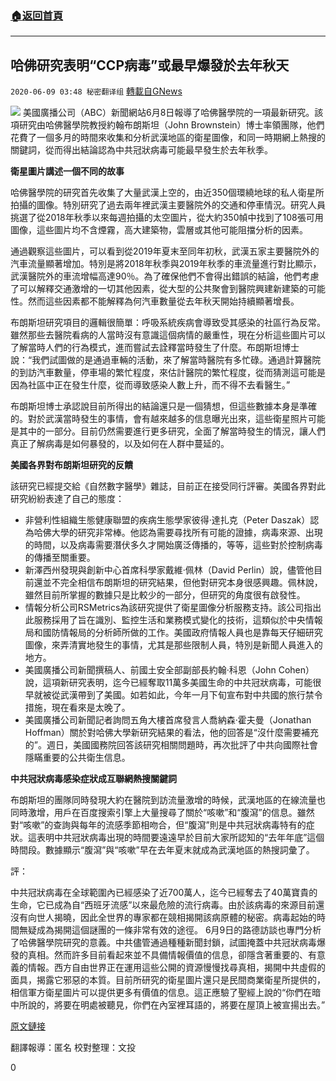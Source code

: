 ###  [:house:返回首頁](https://github.com/ourhimalayas/txt)
---

## 哈佛研究表明“CCP病毒”或最早爆發於去年秋天
`2020-06-09 03:48 秘密翻译组` [轉載自GNews](https://gnews.org/zh-hant/227708/)

![](https://s3.amazonaws.com/gnews-media-offload/wp-content/uploads/2020/06/09034003/Picture-1-25.png)
美國廣播公司（ABC）新聞網站6月8日報導了哈佛醫學院的一項最新研究。該項研究由哈佛醫學院教授約翰布朗斯坦（John Brownstein）博士率領團隊，他們花費了一個多月的時間來收集和分析武漢地區的衛星圖像，和同一時期網上熱搜的關鍵詞，從而得出結論認為中共冠狀病毒可能最早發生於去年秋季。

**衛星圖片講述一個不同的故事**

哈佛醫學院的研究首先收集了大量武漢上空的，由近350個環繞地球的私人衛星所拍攝的圖像。特別研究了過去兩年裡武漢主要醫院外的交通和停車情況。研究人員挑選了從2018年秋季以來每週拍攝的太空圖片，從大約350幀中找到了108張可用圖像，這些圖片均不含煙霧，高大建築物，雲層或其他可能阻擋分析的因素。

通過觀察這些圖片，可以看到從2019年夏末至同年初秋，武漢五家主要醫院外的汽車流量顯著增加。特別是將2018年秋季與2019年秋季的車流量進行對比顯示，武漢醫院外的車流增幅高達90％。為了確保他們不會得出錯誤的結論，他們考慮了可以解釋交通激增的一切其他因素，從大型的公共聚會到醫院興建新建築的可能性。然而這些因素都不能解釋為何汽車數量從去年秋天開始持續顯著增長。

布朗斯坦研究項目的邏輯很簡單：呼吸系統疾病會導致受其感染的社區行為反常。雖然那些去醫院看病的人當時沒有意識這個病情的嚴重性，現在分析這些圖片可以了解當時人們的行為模式，進而嘗試去詮釋當時發生了什麼。布朗斯坦博士說：“我們試圖做的是通過車輛的活動，來了解當時醫院有多忙碌。通過計算醫院的到訪汽車數量，停車場的繁忙程度，來估計醫院的繁忙程度，從而猜測這可能是因為社區中正在發生什麼，從而導致感染人數上升，而不得不去看醫生。”

布朗斯坦博士承認說目前所得出的結論還只是一個猜想，但這些數據本身是準確的。對於武漢當時發生的事情，會有越來越多的信息曝光出來，這些衛星照片可能是其中的一部分。目前仍然需要進行更多研究，全面了解當時發生的情況，讓人們真正了解病毒是如何暴發的，以及如何在人群中蔓延的。

**美國各界對布朗斯坦研究的反饋**

該研究已經提交給《自然數字醫學》雜誌，目前正在接受同行評審。美國各界對此研究紛紛表達了自己的態度：

- 非營利性組織生態健康聯盟的疾病生態學家彼得·達扎克（Peter Daszak）認為哈佛大學的研究非常棒。他認為需要尋找所有可能的證據，病毒來源、出現的時間，以及病毒需要潛伏多久才開始廣泛傳播的，等等，這些對於控制病毒的傳播至關重要。
- 新澤西州發現與創新中心首席科學家戴維·佩林（David Perlin）說，儘管他目前還並不完全相信布朗斯坦的研究結果，但他對研究本身很感興趣。佩林說，雖然目前所掌握的數據只是比較少的一部分，但研究的角度很有啟發性。
- 情報分析公司RSMetrics為該研究提供了衛星圖像分析服務支持。該公司指出此服務採用了旨在識別、監控生活和業務模式變化的技術，這類似於中央情報局和國防情報局的分析師所做的工作。美國政府情報人員也是靠每天仔細研究圖像，來弄清實地發生的事情，尤其是那些限制人員，特別是新聞人員進入的地方。
- 美國廣播公司新聞撰稿人、前國土安全部副部長約翰·科恩（John Cohen）說，這項新研究表明，迄今已經奪取11萬多美國生命的中共冠狀病毒，可能很早就被從武漢帶到了美國。如若如此，今年一月下旬宣布對中共國的旅行禁令措施，現在看來是太晚了。
- 美國廣播公司新聞記者詢問五角大樓首席發言人喬納森·霍夫曼（Jonathan Hoffman）關於對哈佛大學新研究結果的看法，他的回答是“沒什麼需要補充的”。週日，美國國務院回答該研究相關問題時，再次批評了中共向國際社會隱瞞重要的公共衛生信息。


**中共冠狀病毒感染症狀成互聯網熱搜關鍵詞**

布朗斯坦的團隊同時發現大約在醫院到訪流量激增的時候，武漢地區的在線流量也同時激增，用戶在百度搜索引擎上大量搜尋了關於“咳嗽”和“腹瀉”的信息。雖然對“咳嗽”的查詢與每年的流感季節相吻合，但“腹瀉”則是中共冠狀病毒特有的症狀。這表明中共冠狀病毒出現的時間要遠遠早於目前大家所認知的“去年年底”這個時間段。數據顯示“腹瀉”與“咳嗽”早在去年夏末就成為武漢地區的熱搜詞彙了。

評：

中共冠狀病毒在全球範圍內已經感染了近700萬人，迄今已經奪去了40萬寶貴的生命，它已成為自“西班牙流感”以來最危險的流行病毒。由於該病毒的來源目前還沒有向世人揭曉，因此全世界的專家都在競相揭開該病原體的秘密。病毒起始的時間無疑成為揭開這個謎團的一條非常有效的途徑。 6月9日的路德訪談也專門分析了哈佛醫學院研究的意義。中共儘管通過種種新聞封鎖，試圖掩蓋中共冠狀病毒爆發的真相。然而許多目前看起來並不具備情報價值的信息，卻隱含著重要的、有意義的情報。西方自由世界正在運用這些公開的資源慢慢找尋真相，揭開中共虛假的面具，揭露它邪惡的本質。目前所研究的衛星圖片還只是民間商業衛星所提供的，相信軍方衛星圖片可以提供更多有價值的信息。這正應驗了聖經上說的“你們在暗中所說的，將要在明處被聽見，你們在內室裡耳語的，將要在屋頂上被宣揚出去。”

[原文鏈接](https://abcnews.go.com/International/satellite-data-suggests-coronavirus-hit-china-earlier-researchers/story?id=71123270)

翻譯報導：匿名
校對整理：文投

0
